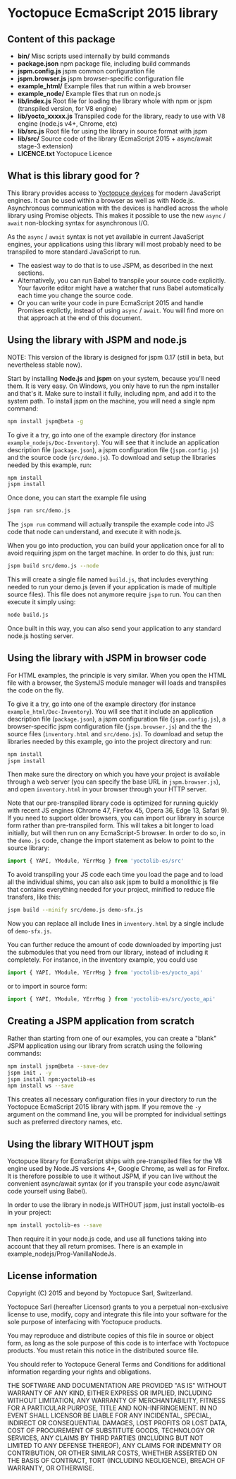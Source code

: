 Yoctopuce EcmaScript 2015 library
=================================

## Content of this package

* **bin/**
	Misc scripts used internally by build commands
* **package.json**
	npm package file, including build commands
* **jspm.config.js**
	jspm common configuration file
* **jspm.browser.js**
	jspm browser-specific configuration file
* **example_html/**
	Example files that run within a web browser
* **example_node/**
	Example files that run on node.js
* **lib/index.js**
	Root file for loading the library whole with npm or jspm (transpiled version, for V8 engine)
* **lib/yocto_xxxxx.js**
	Transpiled code for the library, ready to use with V8 engine (node.js v4+, Chrome, etc) 
* **lib/src.js**
	Root file for using the library in source format with jspm
* **lib/src/**
	Source code of the library (EcmaScript 2015 + async/await stage-3 extension)
* **LICENCE.txt**
	Yoctopuce Licence

## What is this library good for ?

This library provides access to [Yoctopuce devices](http://www.yoctopuce.com) for modern JavaScript
engines. It can be used within a browser as well as with Node.js. Asynchronous communication with the devices
is handled across the whole library using Promise objects. This makes it possible to use the new `async` /
`await` non-blocking syntax for asynchronous I/O.

As the `async` / `await` syntax is not yet available in current JavaScript engines, your applications using
this library will most probably need to be transpiled to more standard JavaScript to run.

* The easiest way to do that is to use JSPM, as described in the next sections.
* Alternatively, you can run Babel to transpile your source code explicitly.
  Your favorite editor might have a watcher that runs Babel automatically each time you
  change the source code.
* Or you can write your code in pure EcmaScript 2015 and handle Promises explictly, instead of
  using `async` / `await`. You will find more on that approach at the end of this document.

## Using the library with JSPM and node.js

NOTE: This version of the library is designed for jspm 0.17 (still in beta, but nevertheless stable now).

Start by installing **Node.js** and **jspm** on your system, because you'll need them. It is very easy.
On Windows, you only have to run the npm installer and that's it. Make sure to install it fully,
including npm, and add it to the system path. To install jspm on the machine, you will need a single
npm command:
```bash
npm install jspm@beta -g
```

To give it a try, go into one of the example directory (for instance `example_nodejs/Doc-Inventory`). You will
see that it include an application description file (`package.json`), a jspm configuration file (`jspm.config.js`) and
the source code (`src/demo.js`). To download and setup the libraries needed by this example, run:
```bash
npm install
jspm install
```
Once done, you can start the example file using
```bash
jspm run src/demo.js
```
The `jspm run` command will actually transpile the example code into JS code that node can understand, and
execute it with node.js.

When you go into production, you can build your application once for all to avoid requiring jspm on the target
machine. In order to do this, just run:
```bash
jspm build src/demo.js --node
```
This will create a single file named `build.js`, that includes everything needed to run your demo.js (even if
your application is made of multiple source files). This file does not anymore require `jspm` to run. You can then execute it simply using:
```bash
node build.js
```
Once built in this way, you can also send your application to any standard node.js hosting server.

## Using the library with JSPM in browser code

For HTML examples, the principle is very similar. When you open the HTML file with a browser, the SystemJS module
manager will loads and transpiles the code on the fly.

To give it a try, go into one of the example directory (for instance `example_html/Doc-Inventory`). You will
see that it include an application description file (`package.json`), a jspm configuration file (`jspm.config.js`),
a browser-specific jspm configuration file (`jspm.browser.js`) and the the source files (`inventory.html`
and `src/demo.js`). To download and setup the libraries needed by this example, go into the project directory
and run:
```bash
npm install
jspm install
```
Then make sure the directory on which you have your project is available through a web server (you can specify
the base URL in `jspm.browser.js`), and open `inventory.html` in your browser through your HTTP server.

Note that our pre-transpiled library code is optimized for running quickly with recent JS engines (Chrome 47,
Firefox 45, Opera 36, Edge 13, Safari 9). If you need to support older browsers, you can import our library
in source form rather than pre-transpiled form. This will takes a bit longer to load initially, but will
then run on any EcmaScript-5 browser. In order to do so, in the `demo.js` code, change the import statement
as below to point to the source library:
```javascript
import { YAPI, YModule, YErrMsg } from 'yoctolib-es/src'
```

To avoid transpiling your JS code each time you load the page and to load all the individual shims, you can
also ask jspm to build a monolithic js file that contains everything needed for your project, minified to
reduce file transfers, like this:
```bash
jspm build --minify src/demo.js demo-sfx.js
```
Now you can replace all include lines in `inventory.html` by a single include of `demo-sfx.js`.

You can further reduce the amount of code downloaded by importing just the submodules that you need from
our library, instead of including it completely. For instance, in the inventory example, you could use
```javascript
import { YAPI, YModule, YErrMsg } from 'yoctolib-es/yocto_api'
```
or to import in source form:
```javascript
import { YAPI, YModule, YErrMsg } from 'yoctolib-es/src/yocto_api'
```

## Creating a JSPM application from scratch

Rather than starting from one of our examples, you can create a "blank" JSPM application using our library
from scratch using the following commands:
```bash
npm install jspm@beta --save-dev
jspm init . -y
jspm install npm:yoctolib-es
npm install ws --save
```

This creates all necessary configuration files in your directory to run the Yoctopuce EcmaScript 2015 library with
jspm. If you remove the `-y` argument on the command line, you will be prompted for individual settings such
as preferred directory names, etc.

## Using the library WITHOUT jspm

Yoctopuce library for EcmaScript ships with pre-transpiled files for the V8 engine used by Node.JS versions 4+,
Google Chrome, as well as for Firefox. It is therefore possible to use it without JSPM, if you can live without
the convenient async/await syntax (or if you transpile your code async/await code yourself using Babel).

In order to use the library in node.js WITHOUT jspm, just install yoctolib-es in your project:
```bash
npm install yoctolib-es --save
```

Then require it in your node.js code, and use all functions taking into account that they all return
promises. There is an example in example_nodejs/Prog-VanillaNodeJs.

## License information

Copyright (C) 2015 and beyond by Yoctopuce Sarl, Switzerland.

Yoctopuce Sarl (hereafter Licensor) grants to you a perpetual
non-exclusive license to use, modify, copy and integrate this
file into your software for the sole purpose of interfacing
with Yoctopuce products.

You may reproduce and distribute copies of this file in
source or object form, as long as the sole purpose of this
code is to interface with Yoctopuce products. You must retain
this notice in the distributed source file.

You should refer to Yoctopuce General Terms and Conditions
for additional information regarding your rights and
obligations.

THE SOFTWARE AND DOCUMENTATION ARE PROVIDED "AS IS" WITHOUT
WARRANTY OF ANY KIND, EITHER EXPRESS OR IMPLIED, INCLUDING
WITHOUT LIMITATION, ANY WARRANTY OF MERCHANTABILITY, FITNESS
FOR A PARTICULAR PURPOSE, TITLE AND NON-INFRINGEMENT. IN NO
EVENT SHALL LICENSOR BE LIABLE FOR ANY INCIDENTAL, SPECIAL,
INDIRECT OR CONSEQUENTIAL DAMAGES, LOST PROFITS OR LOST DATA,
COST OF PROCUREMENT OF SUBSTITUTE GOODS, TECHNOLOGY OR
SERVICES, ANY CLAIMS BY THIRD PARTIES (INCLUDING BUT NOT
LIMITED TO ANY DEFENSE THEREOF), ANY CLAIMS FOR INDEMNITY OR
CONTRIBUTION, OR OTHER SIMILAR COSTS, WHETHER ASSERTED ON THE
BASIS OF CONTRACT, TORT (INCLUDING NEGLIGENCE), BREACH OF
WARRANTY, OR OTHERWISE.

